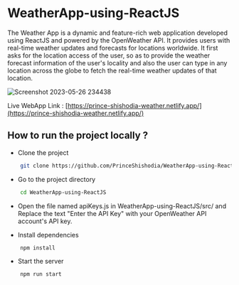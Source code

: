 # WeatherApp-using-ReactJS

The Weather App is a dynamic and feature-rich web application developed using ReactJS and powered by the OpenWeather API. It provides users with real-time weather updates and forecasts for locations worldwide.
It first asks for the location access of the user, so as to provide the weather forecast information of the user's locality and also the user can type in any location across the globe to fetch the real-time weather updates of that location. 

![Screenshot 2023-05-26 234438](https://github.com/PrinceShishodia/WeatherApp-using-ReactJS/assets/95168097/3d81d79a-4610-448a-9bed-56d2123b52ba)


Live WebApp Link : [https://prince-shishodia-weather.netlify.app/](https://prince-shishodia-weather.netlify.app/)



## How to run the project locally ?
  

- Clone the project

```bash
    git clone https://github.com/PrinceShishodia/WeatherApp-using-ReactJS
```

 - Go to the project directory

```bash
    cd WeatherApp-using-ReactJS
```

- Open the file named apiKeys.js in WeatherApp-using-ReactJS/src/
  and Replace the text "Enter the API Key" with your OpenWeather  API account's API key.


- Install dependencies

```bash
    npm install
```

- Start the server

```bash
    npm run start
```


